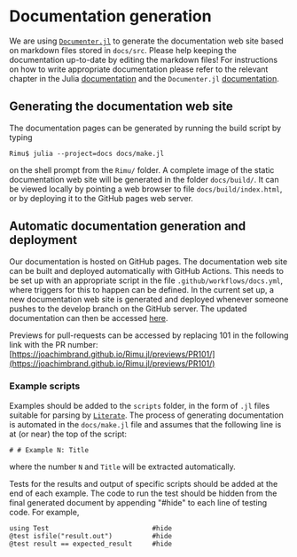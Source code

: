 # Documentation generation

We are using [`Documenter.jl`](https://github.com/JuliaDocs/Documenter.jl) to generate the
documentation web site based on markdown files stored in `docs/src`. Please help keeping the
documentation up-to-date by editing the markdown files! For instructions on how to write
appropriate documentation please refer to the relevant chapter in the Julia
[documentation](https://docs.julialang.org/en/v1/manual/documentation/) and the
`Documenter.jl` [documentation](https://juliadocs.github.io/Documenter.jl/latest/).

## Generating the documentation web site

The documentation pages can be generated by running the build script by typing

```
Rimu$ julia --project=docs docs/make.jl
```

on the shell prompt from the `Rimu/` folder. A complete image of the static documentation
web site will be generated in the folder `docs/build/`. It can be viewed locally by pointing
a web browser to file `docs/build/index.html`, or by deploying it to the GitHub pages web
server.

## Automatic documentation generation and deployment

Our documentation is hosted on GitHub pages. The documentation web site can be built and
deployed automatically with GitHub Actions. This needs to be set up with an appropriate
script in the file `.github/workflows/docs.yml`, where triggers for this to happen can be
defined. In the current set up, a new documentation web site is generated and deployed
whenever someone pushes to the develop branch on the GitHub server. The updated
documentation can then be accessed [here](https://joachimbrand.github.io/Rimu.jl/dev/).

Previews for pull-requests can be accessed by replacing 101 in the following link with the PR number: [https://joachimbrand.github.io/Rimu.jl/previews/PR101/](https://joachimbrand.github.io/Rimu.jl/previews/PR101/)

### Example scripts

Examples should be added to the `scripts` folder, in the form of `.jl` files suitable for 
parsing by [`Literate`](https://github.com/fredrikekre/Literate.jl). The process of generating 
documentation is automated in the `docs/make.jl` file and assumes that the following line is 
at (or near) the top of the script:
```
# # Example N: Title
```
where the number `N` and `Title` will be extracted automatically.

Tests for the results and output of specific scripts should be added at the end of each example. The code to run the test should be hidden from the final generated document by
appending "#hide" to each line of testing code. For example, 
```
using Test                          #hide
@test isfile("result.out")          #hide
@test result == expected_result     #hide
```